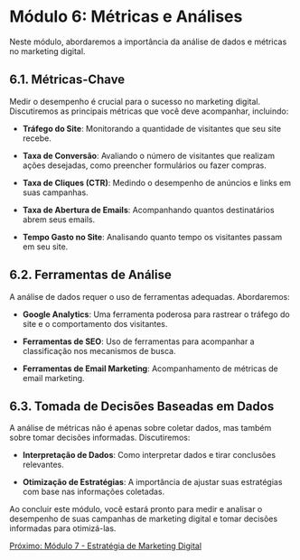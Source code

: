 # Módulo 6: Métricas e Análises

Neste módulo, abordaremos a importância da análise de dados e métricas no marketing digital.

## 6.1. Métricas-Chave

Medir o desempenho é crucial para o sucesso no marketing digital. Discutiremos as principais métricas que você deve acompanhar, incluindo:

- **Tráfego do Site**: Monitorando a quantidade de visitantes que seu site recebe.

- **Taxa de Conversão**: Avaliando o número de visitantes que realizam ações desejadas, como preencher formulários ou fazer compras.

- **Taxa de Cliques (CTR)**: Medindo o desempenho de anúncios e links em suas campanhas.

- **Taxa de Abertura de Emails**: Acompanhando quantos destinatários abrem seus emails.

- **Tempo Gasto no Site**: Analisando quanto tempo os visitantes passam em seu site.

## 6.2. Ferramentas de Análise

A análise de dados requer o uso de ferramentas adequadas. Abordaremos:

- **Google Analytics**: Uma ferramenta poderosa para rastrear o tráfego do site e o comportamento dos visitantes.

- **Ferramentas de SEO**: Uso de ferramentas para acompanhar a classificação nos mecanismos de busca.

- **Ferramentas de Email Marketing**: Acompanhamento de métricas de email marketing.

## 6.3. Tomada de Decisões Baseadas em Dados

A análise de métricas não é apenas sobre coletar dados, mas também sobre tomar decisões informadas. Discutiremos:

- **Interpretação de Dados**: Como interpretar dados e tirar conclusões relevantes.

- **Otimização de Estratégias**: A importância de ajustar suas estratégias com base nas informações coletadas.

Ao concluir este módulo, você estará pronto para medir e analisar o desempenho de suas campanhas de marketing digital e tomar decisões informadas para otimizá-las.

[Próximo: Módulo 7 - Estratégia de Marketing Digital](modulo-7-estrategia-de-marketing-digital.md)
